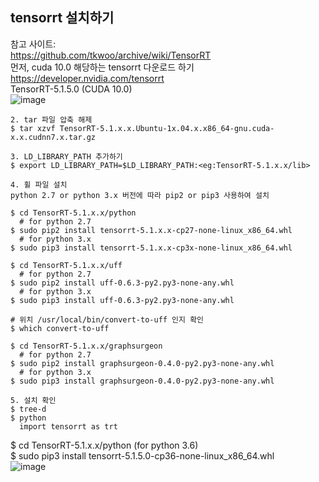 ## tensorrt 설치하기 
참고 사이트:  
https://github.com/tkwoo/archive/wiki/TensorRT  
먼저, cuda 10.0 해당하는 tensorrt 다운로드 하기  
https://developer.nvidia.com/tensorrt    
TensorRT-5.1.5.0 (CUDA 10.0)  
![image](https://user-images.githubusercontent.com/56099627/79955493-d83e5000-84b9-11ea-9b99-4c2a1d1c0513.png)  

    2. tar 파일 압축 해제
    $ tar xzvf TensorRT-5.1.x.x.Ubuntu-1x.04.x.x86_64-gnu.cuda-x.x.cudnn7.x.tar.gz

    3. LD_LIBRARY_PATH 추가하기 
    $ export LD_LIBRARY_PATH=$LD_LIBRARY_PATH:<eg:TensorRT-5.1.x.x/lib>

    4. 휠 파일 설치 
    python 2.7 or python 3.x 버전에 따라 pip2 or pip3 사용하여 설치 

    $ cd TensorRT-5.1.x.x/python
      # for python 2.7
    $ sudo pip2 install tensorrt-5.1.x.x-cp27-none-linux_x86_64.whl
      # for python 3.x
    $ sudo pip3 install tensorrt-5.1.x.x-cp3x-none-linux_x86_64.whl

    $ cd TensorRT-5.1.x.x/uff
      # for python 2.7
    $ sudo pip2 install uff-0.6.3-py2.py3-none-any.whl
      # for python 3.x
    $ sudo pip3 install uff-0.6.3-py2.py3-none-any.whl

    # 위치 /usr/local/bin/convert-to-uff 인지 확인
    $ which convert-to-uff

    $ cd TensorRT-5.1.x.x/graphsurgeon
      # for python 2.7
    $ sudo pip2 install graphsurgeon-0.4.0-py2.py3-none-any.whl
      # for python 3.x
    $ sudo pip3 install graphsurgeon-0.4.0-py2.py3-none-any.whl

    5. 설치 확인 
    $ tree-d
    $ python
      import tensorrt as trt
      
$ cd TensorRT-5.1.x.x/python (for python 3.6)  
$ sudo pip3 install tensorrt-5.1.5.0-cp36-none-linux_x86_64.whl  
![image](https://user-images.githubusercontent.com/56099627/79957639-d629c080-84bc-11ea-8e66-e46977cf7d35.png)  
